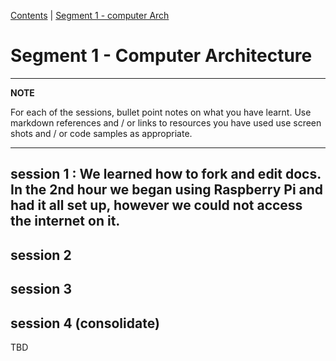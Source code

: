 [Contents](../personal_learning_record/personal_learning_record.md) | [Segment 1 - computer Arch](../personal_learning_record/segment1.md) 

# Segment 1 - Computer Architecture

---
**NOTE**

For each of the sessions, bullet point notes on what you have learnt.
Use markdown references and / or links to resources you have used
use  screen shots and / or code samples as appropriate.

---

## session 1 : We learned how to fork and edit docs. In the 2nd hour we began using Raspberry Pi and had it all set up, however we could not access the internet on it.

## session 2

## session 3

## session 4 (consolidate)


TBD
